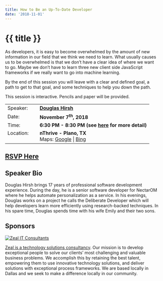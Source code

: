 ```yaml
---
title: How to Be an Up-To-Date Developer
date: '2018-11-01'
---
```

# {{ title }}

As developers, it is easy to become overwhelmed by the amount of new information in our field that we think we need to learn. What usually causes us to be overwhelmed is that we don’t have a clear idea of where we want to go. Maybe we don’t have to learn three new client side JavaScript frameworks if we really want to go into machine learning.

By the end of this session you will leave with a clear and defined goal, a path to get to that goal, and some techniques to help you down the path.

This session is interactive. Pencils and paper will be provided.

  

<table><tbody><tr><td>Speaker:</td><td>&nbsp;</td><td><b><a title="Douglas Hirsh" target="_blank" href="https://twitter.com/dhirshjr">Douglas Hirsh</a></b></td></tr><tr><td>Date:</td><td>&nbsp;</td><td><b>November 7<sup>th</sup>, 2018</b></td></tr><tr><td valign="top">Time:</td><td>&nbsp;</td><td><b>6:30 PM - 8:30 PM (see <a title="Location" href="../../location/index.html">here</a> for more detail)</b></td></tr><tr><td valign="top">Location:</td><td>&nbsp;</td><td><b>nThrive - Plano, TX</b><br>Maps: <a title="Google" target="_blank" href="https://goo.gl/maps/1OyNE">Google</a> | <a title="Bing" target="_blank" href="http://binged.it/1afBEJ9">Bing</a></td></tr></tbody></table>

## [RSVP Here](https://www.eventbrite.com/e/how-to-be-an-up-to-date-developer-tickets-52085992606)

## Speaker Bio

Douglas Hirsh brings 17 years of professional software development experience. During the day, he is a senior software developer for NectarOM where he helps automate personalization as a service. In his evenings, Douglas works on a project he calls the Deliberate Developer which will help developers learn more efficiently using research-backed techniques. In his spare time, Douglas spends time with his wife Emily and their two sons.

## Sponsors

[![Zeal IT Consultants](https://www.zealitconsultants.com/img/core-img/logo-v2.png)](https://www.zealitconsultants.com/)

[Zeal is a technology solutions consultancy](https://www.zealitconsultants.com/). Our mission is to develop exceptional people to solve our clients’ most challenging and valuable business problems. We accomplish this by retaining the best talent, empowering them to use innovative technology solutions, and deliver solutions with exceptional process frameworks. We are based locally in Dallas and we seek to make a difference locally in our community.
    
